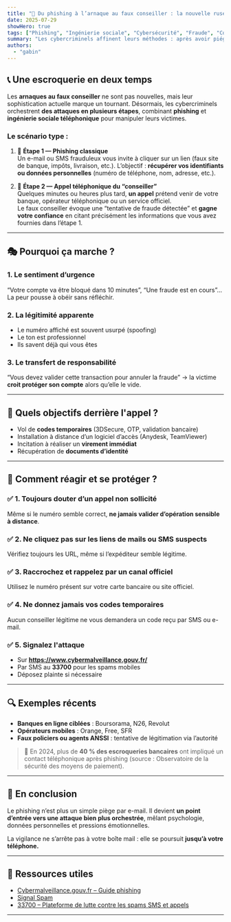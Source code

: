 ```yaml
---
title: "🎣 Du phishing à l’arnaque au faux conseiller : la nouvelle ruse des cybercriminels"
date: 2025-07-29
showHero: true
tags: ["Phishing", "Ingénierie sociale", "Cybersécurité", "Fraude", "Conseiller"]
summary: "Les cybercriminels affinent leurs méthodes : après avoir piégé leurs victimes par phishing, ils les appellent en se faisant passer pour leur banque, un opérateur ou même la police. Décryptage d’une arnaque en plein essor."
authors:
  - "gabin"
---
```



## 📞 Une escroquerie en deux temps

Les **arnaques au faux conseiller** ne sont pas nouvelles, mais leur sophistication actuelle marque un tournant. Désormais, les cybercriminels orchestrent **des attaques en plusieurs étapes**, combinant **phishing** et **ingénierie sociale téléphonique** pour manipuler leurs victimes.

### Le scénario type :
1. 📩 **Étape 1 — Phishing classique**  
   Un e-mail ou SMS frauduleux vous invite à cliquer sur un lien (faux site de banque, impôts, livraison, etc.). L’objectif : **récupérer vos identifiants ou données personnelles** (numéro de téléphone, nom, adresse, etc.).

2. 📲 **Étape 2 — Appel téléphonique du “conseiller”**  
   Quelques minutes ou heures plus tard, **un appel** prétend venir de votre banque, opérateur téléphonique ou un service officiel.  
   Le faux conseiller évoque une “tentative de fraude détectée” et **gagne votre confiance** en citant précisément les informations que vous avez fournies dans l’étape 1.

---

## 🎭 Pourquoi ça marche ?

### 1. **Le sentiment d’urgence**  
“Votre compte va être bloqué dans 10 minutes”, “Une fraude est en cours”... La peur pousse à obéir sans réfléchir.

### 2. **La légitimité apparente**  
- Le numéro affiché est souvent usurpé (spoofing)
- Le ton est professionnel
- Ils savent déjà qui vous êtes

### 3. **Le transfert de responsabilité**  
“Vous devez valider cette transaction pour annuler la fraude” → la victime **croit protéger son compte** alors qu’elle le vide.

---

## 🧠 Quels objectifs derrière l'appel ?

- Vol de **codes temporaires** (3DSecure, OTP, validation bancaire)
- Installation à distance d’un logiciel d’accès (Anydesk, TeamViewer)
- Incitation à réaliser un **virement immédiat**
- Récupération de **documents d’identité**

---

## 🛑 Comment réagir et se protéger ?

### ✅ 1. **Toujours douter d’un appel non sollicité**
Même si le numéro semble correct, **ne jamais valider d’opération sensible à distance**.

### ✅ 2. **Ne cliquez pas sur les liens de mails ou SMS suspects**
Vérifiez toujours les URL, même si l’expéditeur semble légitime.

### ✅ 3. **Raccrochez et rappelez par un canal officiel**
Utilisez le numéro présent sur votre carte bancaire ou site officiel.

### ✅ 4. **Ne donnez jamais vos codes temporaires**
Aucun conseiller légitime ne vous demandera un code reçu par SMS ou e-mail.

### ✅ 5. **Signalez l'attaque**
- Sur **https://www.cybermalveillance.gouv.fr/**  
- Par SMS au **33700** pour les spams mobiles  
- Déposez plainte si nécessaire

---

## 🔍 Exemples récents

- **Banques en ligne ciblées** : Boursorama, N26, Revolut
- **Opérateurs mobiles** : Orange, Free, SFR
- **Faux policiers ou agents ANSSI** : tentative de légitimation via l’autorité

> 📰 En 2024, plus de **40 % des escroqueries bancaires** ont impliqué un contact téléphonique après phishing (source : Observatoire de la sécurité des moyens de paiement).

---

## 🧠 En conclusion

Le phishing n’est plus un simple piège par e-mail. Il devient **un point d’entrée vers une attaque bien plus orchestrée**, mêlant psychologie, données personnelles et pressions émotionnelles.

La vigilance ne s’arrête pas à votre boîte mail : elle se poursuit **jusqu’à votre téléphone.**

---

## 🧰 Ressources utiles

- [Cybermalveillance.gouv.fr – Guide phishing](https://www.cybermalveillance.gouv.fr/tous-nos-contenus/fiches-reflexes/phishing-hameconnage)
- [Signal Spam](https://www.signal-spam.fr/)
- [33700 – Plateforme de lutte contre les spams SMS et appels](https://www.33700.fr/)

---

